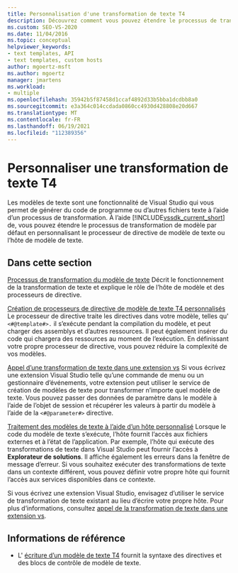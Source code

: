 ```yaml
---
title: Personnalisation d'une transformation de texte T4
description: Découvrez comment vous pouvez étendre le processus de transformation de modèle par défaut en personnalisant le processeur de directive de modèle de texte ou l’hôte de modèle de texte.
ms.custom: SEO-VS-2020
ms.date: 11/04/2016
ms.topic: conceptual
helpviewer_keywords:
- text templates, API
- text templates, custom hosts
author: mgoertz-msft
ms.author: mgoertz
manager: jmartens
ms.workload:
- multiple
ms.openlocfilehash: 35942b5f87458d1ccaf4892d33b5bba1dcdbb8a0
ms.sourcegitcommit: e3a364c014ccdada0860cc4930d428808e20d667
ms.translationtype: MT
ms.contentlocale: fr-FR
ms.lasthandoff: 06/19/2021
ms.locfileid: "112389356"
---
```

# <a name="customize-t4-text-transformation"></a>Personnaliser une transformation de texte T4

Les modèles de texte sont une fonctionnalité de Visual Studio qui vous permet de générer du code de programme ou d’autres fichiers texte à l’aide d’un processus de transformation. À l’aide [!INCLUDE[vssdk_current_short](../modeling/includes/vssdk_current_short_md.md)] de, vous pouvez étendre le processus de transformation de modèle par défaut en personnalisant le processeur de directive de modèle de texte ou l’hôte de modèle de texte.

## <a name="in-this-section"></a>Dans cette section

 [Processus de transformation du modèle de texte](../modeling/the-text-template-transformation-process.md) Décrit le fonctionnement de la transformation de texte et explique le rôle de l’hôte de modèle et des processeurs de directive.

 [Création de processeurs de directive de modèle de texte T4 personnalisés](../modeling/creating-custom-t4-text-template-directive-processors.md) Le processeur de directive traite les directives dans votre modèle, telles qu' `<#@template#>.` il s’exécute pendant la compilation du modèle, et peut charger des assemblys et d’autres ressources. Il peut également insérer du code qui chargera des ressources au moment de l’exécution. En définissant votre propre processeur de directive, vous pouvez réduire la complexité de vos modèles.

 [Appel d’une transformation de texte dans une extension vs](../modeling/invoking-text-transformation-in-a-vs-extension.md) Si vous écrivez une extension Visual Studio telle qu’une commande de menu ou un gestionnaire d’événements, votre extension peut utiliser le service de création de modèles de texte pour transformer n’importe quel modèle de texte. Vous pouvez passer des données de paramètre dans le modèle à l’aide de l’objet de session et récupérer les valeurs à partir du modèle à l’aide de la `<#@parameter#>` directive.

 [Traitement des modèles de texte à l’aide d’un hôte personnalisé](../modeling/processing-text-templates-by-using-a-custom-host.md) Lorsque le code du modèle de texte s’exécute, l’hôte fournit l’accès aux fichiers externes et à l’état de l’application. Par exemple, l’hôte qui exécute des transformations de texte dans Visual Studio peut fournir l’accès à **Explorateur de solutions**. Il affiche également les erreurs dans la fenêtre de message d’erreur. Si vous souhaitez exécuter des transformations de texte dans un contexte différent, vous pouvez définir votre propre hôte qui fournit l’accès aux services disponibles dans ce contexte.

 Si vous écrivez une extension Visual Studio, envisagez d’utiliser le service de transformation de texte existant au lieu d’écrire votre propre hôte. Pour plus d’informations, consultez [appel de la transformation de texte dans une extension vs](../modeling/invoking-text-transformation-in-a-vs-extension.md).

## <a name="reference"></a>Informations de référence

- L' [écriture d’un modèle de texte T4](../modeling/writing-a-t4-text-template.md) fournit la syntaxe des directives et des blocs de contrôle de modèle de texte.
